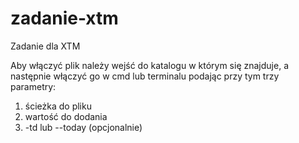 # zadanie-xtm
Zadanie dla XTM

Aby włączyć plik należy wejść do katalogu w którym się znajduje, a następnie włączyć go w cmd lub terminalu podając przy tym trzy parametry:
1) ścieżka do pliku
2) wartość do dodania
3) -td lub --today (opcjonalnie)
